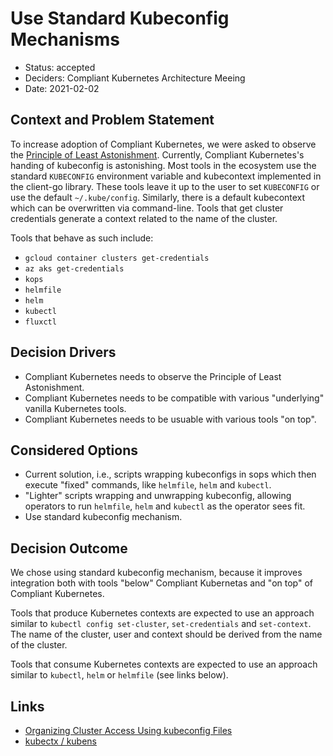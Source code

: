 # Use Standard Kubeconfig Mechanisms

* Status: accepted
* Deciders: Compliant Kubernetes Architecture Meeing
* Date: 2021-02-02

## Context and Problem Statement

To increase adoption of Compliant Kubernetes, we were asked to observe the [Principle of Least Astonishment](https://en.wikipedia.org/wiki/Principle_of_least_astonishment). Currently, Compliant Kubernetes's handing of kubeconfig is astonishing. Most tools in the ecosystem use the standard `KUBECONFIG` environment variable and kubecontext implemented in the client-go library. These tools leave it up to the user to set `KUBECONFIG` or use the default `~/.kube/config`. Similarly, there is a default kubecontext which can be overwritten via command-line. Tools that get cluster credentials generate a context related to the name of the cluster.

Tools that behave as such include:

* `gcloud container clusters get-credentials`
* `az aks get-credentials`
* `kops`
* `helmfile`
* `helm`
* `kubectl`
* `fluxctl`

## Decision Drivers

* Compliant Kubernetes needs to observe the Principle of Least Astonishment.
* Compliant Kubernetes needs to be compatible with various "underlying" vanilla Kubernetes tools.
* Compliant Kubernetes needs to be usuable with various tools "on top".

## Considered Options

* Current solution, i.e., scripts wrapping kubeconfigs in sops which then execute "fixed" commands, like `helmfile`, `helm` and `kubectl`.
* "Lighter" scripts wrapping and unwrapping kubeconfig, allowing operators to run `helmfile`, `helm` and `kubectl` as the operator sees fit.
* Use standard kubeconfig mechanism.

## Decision Outcome

We chose using standard kubeconfig mechanism, because it improves integration both with tools "below" Compliant Kubernetas and "on top" of Compliant Kubernetes.

Tools that produce Kubernetes contexts are expected to use an approach similar to `kubectl config set-cluster`, `set-credentials` and `set-context`. The name of the cluster, user and context should be derived from the name of the cluster.

Tools that consume Kubernetes contexts are expected to use an approach similar to `kubectl`, `helm` or `helmfile` (see links below).

## Links

* [Organizing Cluster Access Using kubeconfig Files](https://kubernetes.io/docs/concepts/configuration/organize-cluster-access-kubeconfig/)
* [kubectx / kubens](https://github.com/ahmetb/kubectx)

